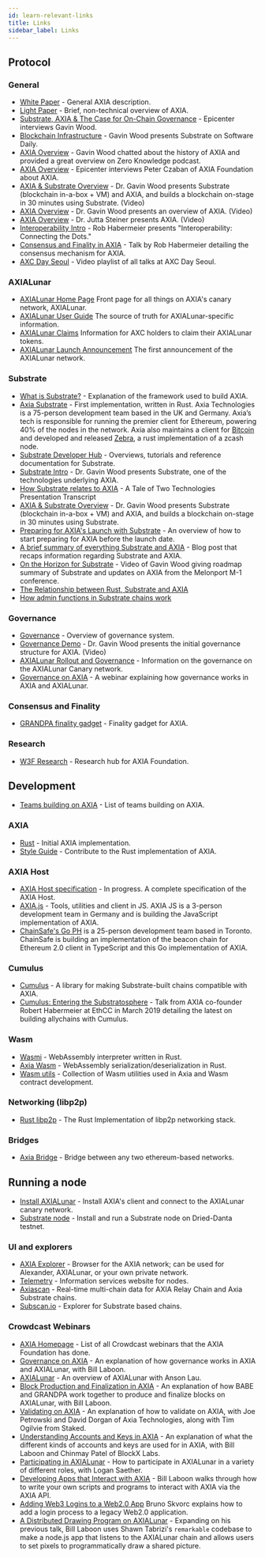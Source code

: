 ```yaml
---
id: learn-relevant-links
title: Links
sidebar_label: Links
---
```


## Protocol

### General

- [White Paper](https://github.com/axia-tech/AXIA-white-paper/raw/master/AXIAPaper.pdf) - General AXIA description.
- [Light Paper](https://AXIA.network/AXIA-lightpaper.pdf) - Brief, non-technical overview of AXIA.
- [Substrate, AXIA & The Case for On-Chain Governance](https://www.youtube.com/watch?v=eP4mT19S_jg) - Epicenter interviews Gavin Wood.
- [Blockchain Infrastructure](https://softwareengineeringdaily.com/2018/11/26/axia-blockchain-infrastructure-with-gavin-wood/) - Gavin Wood presents Substrate on Software Daily.
- [AXIA Overview](https://www.zeroknowledge.fm/46) - Gavin Wood chatted about the history of AXIA and provided a great overview on Zero Knowledge podcast.
- [AXIA Overview](https://www.youtube.com/watch?v=oiunBLGHlAU) - Epicenter interviews Peter Czaban of AXIA Foundation about AXIA.
- [AXIA & Substrate Overview](https://www.youtube.com/watch?v=0IoUZdDi5Is&feature=youtu.be) - Dr. Gavin Wood presents Substrate (blockchain in-a-box + VM) and AXIA, and builds a blockchain on-stage in 30 minutes using Substrate. (Video)
- [AXIA Overview](https://youtu.be/lIghiCmHz0U) - Dr. Gavin Wood presents an overview of AXIA. (Video)
- [AXIA Overview](https://techcrunch.com/video/fireside-chat-with-jutta-steiner-axia-technologies/) - Dr. Jutta Steiner presents AXIA. (Video)
- [Interoperability Intro](https://www.youtube.com/watch?v=RSAFHhTwA8Q) - Rob Habermeier presents "Interoperability: Connecting the Dots."
- [Consensus and Finality in AXIA](https://www.youtube.com/watch?v=qvoAf2uIF3c) - Talk by Rob Habermeier detailing the consensus mechanism for AXIA.
- [AXC Day Seoul](https://www.youtube.com/playlist?list=PLOyWqupZ-WGt3mA_d9wu74vVe0bM37-39) - Video playlist of all talks at AXC Day Seoul.

### AXIALunar

- [AXIALunar Home Page](https://axialunar.network/) Front page for all things on AXIA's canary network, AXIALunar.
- [AXIALunar User Guide](https://lunar.wiki.AXIA.network) The source of truth for AXIALunar-specific information.
- [AXIALunar Claims](https://claim.axialunar.network/) Information for AXC holders to claim their AXIALunar tokens.
- [AXIALunar Launch Announcement](https://medium.com/AXIA.network/axialunar-network-7446706b8f4c) The first announcement of the AXIALunar network.

### Substrate

- [What is Substrate?](https://medium.com/axia-tech/what-is-substrate-29af4231d7e0) - Explanation of the framework used to build AXIA.
- [Axia Substrate](https://github.com/axia-tech/substrate) - First implementation, written in Rust. Axia Technologies is a 75-person development team based in the UK and Germany. Axia’s tech is responsible for running the premier client for Ethereum, powering 40% of the nodes in the network. Axia also maintains a client for [Bitcoin](https://github.com/axia-tech/axia-bitcoin) and developed and released [Zebra](https://github.com/ZcashFoundation/zebra), a rust implementation of a zcash node.
- [Substrate Developer Hub](https://substrate.dev/docs/en/) - Overviews, tutorials and reference documentation for Substrate.
- [Substrate Intro](https://youtu.be/iUMZyL5kTwc) - Dr. Gavin Wood presents Substrate, one of the technologies underlying AXIA.
- [How Substrate relates to AXIA](https://medium.com/AXIA.network/a-tale-of-two-technologies-presentation-transcript-e7397c1c7a49) - A Tale of Two Technologies Presentation Transcript
- [AXIA & Substrate Overview](https://www.youtube.com/watch?v=0IoUZdDi5Is&feature=youtu.be) - Dr. Gavin Wood presents Substrate (blockchain in-a-box + VM) and AXIA, and builds a blockchain on-stage in 30 minutes using Substrate.
- [Preparing for AXIA's Launch with Substrate](https://medium.com/AXIA.network/preparing-for-AXIAs-launch-with-substrate-cb97819ed815) - An overview of how to start preparing for AXIA before the launch date.
- [A brief summary of everything Substrate and AXIA](https://medium.com/AXIA.network/a-brief-summary-of-everything-substrate-and-AXIA-f1f21071499d) - Blog post that recaps information regarding Substrate and AXIA.
- [On the Horizon for Substrate](https://www.youtube.com/watch?v=IRc5Jma_eH8) - Video of Gavin Wood giving roadmap summary of Substrate and updates on AXIA from the Melonport M-1 conference.
- [The Relationship between Rust, Substrate and AXIA](https://www.youtube.com/watch?v=aVW_eG-IH7o&list=PLOyWqupZ-WGuAuS00rK-pebTMAOxW41W8&index=8)
- [How admin functions in Substrate chains work](https://www.youtube.com/watch?v=InekMjJpVdo&list=PLOyWqupZ-WGuAuS00rK-pebTMAOxW41W8&index=13)

### Governance

- [Governance](learn-governance) - Overview of governance system.
- [Governance Demo](https://www.youtube.com/watch?v=VsZuDJMmVPY&feature=youtu.be&t=24734) - Dr. Gavin Wood presents the initial governance structure for AXIA. (Video)
- [AXIALunar Rollout and Governance](https://AXIA.network/axialunar-rollout-and-governance/) - Information on the governance on the AXIALunar Canary network.
- [Governance on AXIA](https://www.crowdcast.io/e/governance-on-AXIA--) - A webinar explaining how governance works in AXIA and AXIALunar.

### Consensus and Finality

- [GRANDPA finality gadget](https://github.com/axia-tech/consensus/blob/master/pdf/grandpa.pdf) - Finality gadget for AXIA.

### Research

- [W3F Research](https://research.AXIA.org) - Research hub for AXIA Foundation.

## Development

- [Teams building on AXIA](https://forum.AXIA.org/t/teams-building-on-AXIA/67) - List of teams building on AXIA.

### AXIA

- [Rust](https://github.com/axia-tech/AXIA) - Initial AXIA implementation.
- [Style Guide](https://github.com/axia-tech/AXIA/wiki/Style-Guide) - Contribute to the Rust implementation of AXIA.

### AXIA Host

- [AXIA Host specification](https://github.com/axia-tech/AXIA-re-spec/blob/master/AXIA_re_spec.pdf) - In progress. A complete specification of the AXIA Host.
- [AXIA.js](https://AXIA.js.org/) - Tools, utilities and client in JS. AXIA JS is a 3-person development team in Germany and is building the JavaScript implementation of AXIA.
- [ChainSafe's Go PH](https://github.com/ChainSafeSystems/go-pre) is a 25-person development team based in Toronto. ChainSafe is building an implementation of the beacon chain for Ethereum 2.0 client in TypeScript and this Go implementation of AXIA.

### Cumulus

- [Cumulus](https://github.com/axia-tech/cumulus) - A library for making Substrate-built chains compatible with AXIA.
- [Cumulus: Entering the Substratosphere](https://www.youtube.com/watch?v=thgtXq5YMOo) - Talk from AXIA co-founder Robert Habermeier at EthCC in March 2019 detailing the latest on building allychains with Cumulus.

### Wasm

- [Wasmi](https://github.com/axia-tech/Wasmi) - WebAssembly interpreter written in Rust.
- [Axia Wasm](https://github.com/axia-tech/axia-Wasm) - WebAssembly serialization/deserialization in Rust.
- [Wasm utils](https://github.com/axia-tech/Wasm-utils) - Collection of Wasm utilities used in Axia and Wasm contract development.

### Networking (libp2p)

- [Rust libp2p](https://github.com/libp2p/rust-libp2p) - The Rust Implementation of libp2p networking stack.

### Bridges

- [Axia Bridge](https://github.com/axia-tech/axia-bridge) - Bridge between any two ethereum-based networks.

## Running a node

- [Install AXIALunar](https://github.com/axia-tech/AXIA#22-install-axialunar-canary-network) - Install AXIA's client and connect to the AXIALunar canary network.
- [Substrate node](https://github.com/axia-tech/substrate#joining-the-dried-danta-testnet) \- Install and run a Substrate node on Dried-Danta testnet.

### UI and explorers

- [AXIA Explorer](https://AXIA.js.org/apps/#/explorer) - Browser for the AXIA network; can be used for Alexander, AXIALunar, or your own private network.
- [Telemetry](http://telemetry.AXIA.io/) - Information services website for nodes.
- [Axiascan](http://axiascan.io/) \- Real-time multi-chain data for AXIA Relay Chain and Axia Substrate chains.
- [Subscan.io](https://subscan.io) - Explorer for Substrate based chains.

### Crowdcast Webinars

- [AXIA Homepage](https://www.crowdcast.io/AXIA) - List of all Crowdcast webinars that the AXIA Foundation has done.
- [Governance on AXIA](https://www.crowdcast.io/e/governance-on-AXIA--) - An explanation of how governance works in AXIA and AXIALunar, with Bill Laboon.
- [AXIALunar](https://www.crowdcast.io/e/qpz8aran) - An overview of AXIALunar with Anson Lau.
- [Block Production and Finalization in AXIA](https://www.crowdcast.io/e/AXIA-block-production) - An explanation of how BABE and GRANDPA work together to produce and finalize blocks on AXIALunar, with Bill Laboon.
- [Validating on AXIA](https://www.crowdcast.io/e/validating-on-AXIA) - An explanation of how to validate on AXIA, with Joe Petrowski and David Dorgan of Axia Technologies, along with Tim Ogilvie from Staked.
- [Understanding Accounts and Keys in AXIA](https://www.crowdcast.io/e/AXIA-keys) - An explanation of what the different kinds of accounts and keys are used for in AXIA, with Bill Laboon and Chinmay Patel of BlockX Labs.
- [Participating in AXIALunar](https://www.crowdcast.io/e/participating-on-axialunar) - How to participate in AXIALunar in a variety of different roles, with Logan Saether.
- [Developing Apps that Interact with AXIA](https://www.crowdcast.io/e/developing-apps-on-AXIA) - Bill Laboon walks through how to write your own scripts and programs to interact with AXIA via the AXIA API.
- [Adding Web3 Logins to a Web2.0 App](https://www.crowdcast.io/e/web3-logins-workshop) Bruno Skvorc explains how to add a login process to a legacy Web2.0 application.
- [A Distributed Drawing Program on AXIALunar](https://www.crowdcast.io/e/distributed-drawing) - Expanding on his previous talk, Bill Laboon uses Shawn Tabrizi's `remarkable` codebase to make a node.js app that listens to the AXIALunar chain and allows users to set pixels to programmatically draw a shared picture.
